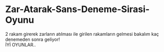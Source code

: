 # Zar-Atarak-Sans-Deneme-Sirasi-Oyunu

2 rakam girerek zarların atılması ile girilen rakamların gelmesi bakalım kaç denemeden sonra geliyor! <br>
İYİ OYUNLAR..
